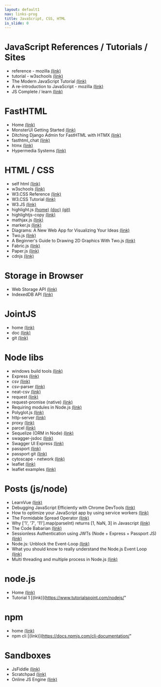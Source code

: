 ```yaml
---
layout: default1
nav: links-prog
title: JavaScript, CSS, HTML
is_slide: 0
---
```

# JavaScript References / Tutorials / Sites
- reference - mozilla
[(link)](https://developer.mozilla.org/de/docs/Web/JavaScript/Reference)
- tutorial - w3schools
[(link)](https://www.w3schools.com/js/default.asp)
- The Modern JavaScript Tutorial
[(link)](http://javascript.info/)
- A re-introduction to JavaScript - mozilla
[(link)](https://developer.mozilla.org/en-US/docs/Web/JavaScript/A_re-introduction_to_JavaScript)
- JS Complete / learn
[(link)](https://jscomplete.com/learn)

# FastHTML
- Home
[(link)](https://fastht.ml/)
- MonsterUI Getting Started
[(link)](https://monsterui.answer.ai/)
- Ditching Django Admin for FastHTML with HTMX
[(link)](https://simn.fr/posts/dicthing-django-admin-for-fasthtml)
- fasthtml_chat
[(link)](https://github.com/matdmiller/fasthtml_chat)
- htmx
[(link)](https://htmx.org/)
- Hypermedia Systems
[(link)](https://hypermedia.systems/book/contents/)




# HTML / CSS
- self html
[(link)](https://wiki.selfhtml.org/)
- w3schools
[(link)](https://www.w3schools.com/)
- W3.CSS Reference
[(link)](https://www.w3schools.com/w3css/w3css_references.asp)
- W3.CSS Tutorial
[(link)](https://www.w3schools.com/w3css/default.asp)
- W3.JS
[(link)](https://www.w3schools.com/w3js/)
- highlight.js
[(home)](https://highlightjs.org/)
[(doc)](https://highlightjs.readthedocs.io/en/latest/index.html)
[(git)](https://github.com/highlightjs/highlight.js#getting-started)
- highlightjs-copy
[(link)](https://github.com/arronhunt/highlightjs-copy)
- mathjax.js
[(link)](https://www.mathjax.org/)
- marker.js
[(link)](https://markerjs.com/)
- Diagrams: A New Web App for Visualizing Your Ideas
[(link)](https://blog.ailon.org/diagrams-a-new-web-app-for-visualizing-your-ideas-488dd3719449)
- Two.js
[(link)](https://two.js.org/)
- A Beginner's Guide to Drawing 2D Graphics With Two.js
[(link)](https://webdesign.tutsplus.com/a-beginners-guide-to-drawing-2d-graphics-using-twojs--cms-31681t)
- Fabric.js
[(link)](http://fabricjs.com/)
- Paper.js
[(link)](http://paperjs.org/)
- cdnjs
[(link)](https://cdnjs.com/)

# Storage in Browser
- Web Storage API
[(link)](https://developer.mozilla.org/en-US/docs/Web/API/Web_Storage_API)
- IndexedDB API
[(link)](https://developer.mozilla.org/en-US/docs/Web/API/IndexedDB_API)



# JointJS
- home
[(link)](https://www.jointjs.com/opensource)
- doc
[(link)](https://resources.jointjs.com/docs/jointjs/v3.5/joint.html)
- git
[(link)](https://github.com/clientIO/joint)

# Node libs
- windows build tools
[(link)](https://www.npmjs.com/package/windows-build-tools)
- Express
[(link)](https://expressjs.com/)
- csv
[(link)](https://csv.js.org/)
- csv-parser
[(link)](https://www.npmjs.com/package/csv-parser)
- neat-csv
[(link)](https://www.npmjs.com/package/neat-csv)
- request
[(link)](https://www.npmjs.com/package/request)
- request-promise (native)
[(link)](https://www.npmjs.com/package/request-promise)
- Requiring modules in Node.js
[(link)](https://medium.freecodecamp.org/requiring-modules-in-node-js-everything-you-need-to-know-e7fbd119be8)
- Polyglot.js
[(link)](http://airbnb.io/polyglot.js/)
- http-server
[(link)](https://www.npmjs.com/package/http-server)
- proxy
[(link)](https://www.npmjs.com/package/proxy)
- parcel
[(link)](https://www.npmjs.com/package/parcel)
- Sequelize (ORM in Node)
[(link)](http://docs.sequelizejs.com/)
- swagger-jsdoc
[(link)](https://www.npmjs.com/package/swagger-jsdoc)
- Swagger UI Express
[(link)](https://www.npmjs.com/package/swagger-ui-express)
- passport
[(link)](https://www.npmjs.com/package/passport)
- passport git
[(link)](https://github.com/jaredhanson/passport)
- cytoscape - network
[(link)](https://js.cytoscape.org/)
- leaflet
[(link)](https://leafletjs.com/)
- leaflet examples
[(link)](https://github.com/Lapizistik/leaflet-examples)

# Posts (js/node)
- LearnVue
[(link)](https://learnvue.co/)
- Debugging JavaScript Efficiently with Chrome DevTools
[(link)](https://lo-victoria.com/debugging-javascript-efficiently-with-chrome-devtools)
- How to optimize your JavaScript app by using service workers
[(link)](https://www.freecodecamp.org/news/optimize-your-javascript-app-by-using-service-workers/)
- The Formidable Spread Operator
[(link)](https://medium.com/openmindonline/js-monday-02-the-formidable-spread-operator-f2d9177350ca)
- Why ['1', '7', '11'].map(parseInt) returns [1, NaN, 3] in Javascript
[(link)](https://medium.com/dailyjs/parseint-mystery-7c4368ef7b21)
- The Code Babarian
[(link)](http://thecodebarbarian.com/)
- Sessionless Authentication using JWTs (Node + Express + Passport JS)
[(link)](https://blog.usejournal.com/sessionless-authentication-withe-jwts-with-node-express-passport-js-69b059e4b22c)
- Node.js: Unblock the Event-Loop
[(link)](https://www.informatik-aktuell.de/entwicklung/programmiersprachen/nodejs-unblock-the-event-loop.html)
- What you should know to really understand the Node.js Event Loop
[(link)](https://medium.com/the-node-js-collection/what-you-should-know-to-really-understand-the-node-js-event-loop-and-its-metrics-c4907b19da4c)
- Multi threading and multiple process in Node.js
[(link)](https://itnext.io/multi-threading-and-multi-process-in-node-js-ffa5bb5cde98)


# node.js
- Home
[(link)](https://nodejs.org/en/)
- Tutorial 1
[(link)](https://www.tutorialspoint.com/nodejs/" 

# npm
- home
[(link)](https://www.npmjs.com/)
- npm cli
[(link)](https://docs.npmjs.com/cli-documentation/" 

# Sandboxes
- JsFiddle
[(link)](https://jsfiddle.net/)
- Scratchpad
[(link)](https://developer.mozilla.org/en-US/docs/Tools/Scratchpad)
- Online JS Engine
[(link)](http://math.chapman.edu/~jipsen/js/)
